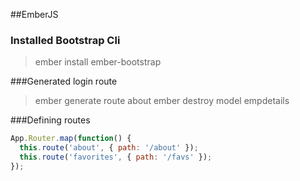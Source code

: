 ##EmberJS

### Installed Bootstrap Cli
>ember install ember-bootstrap

###Generated login route
>ember generate route about
>ember destroy model empdetails

###Defining routes

```javascript
App.Router.map(function() {
  this.route('about', { path: '/about' });
  this.route('favorites', { path: '/favs' });
});
```


